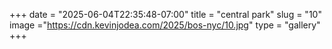 +++
date = "2025-06-04T22:35:48-07:00"
title = "central park"
slug = "10"
image ="https://cdn.kevinjodea.com/2025/bos-nyc/10.jpg"
type = "gallery"
+++
